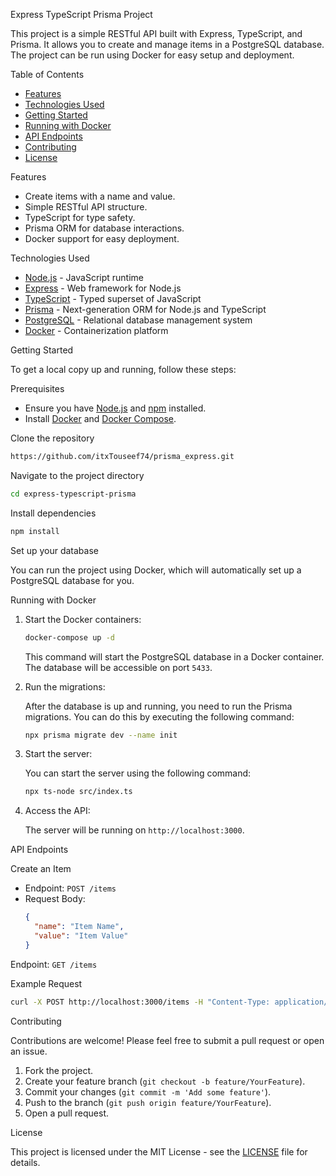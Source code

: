  Express TypeScript Prisma Project

This project is a simple RESTful API built with Express, TypeScript, and Prisma. It allows you to create and manage items in a PostgreSQL database. The project can be run using Docker for easy setup and deployment.

 Table of Contents

- [Features](features)
- [Technologies Used](technologies-used)
- [Getting Started](getting-started)
- [Running with Docker](running-with-docker)
- [API Endpoints](api-endpoints)
- [Contributing](contributing)
- [License](license)

 Features

- Create items with a name and value.
- Simple RESTful API structure.
- TypeScript for type safety.
- Prisma ORM for database interactions.
- Docker support for easy deployment.

 Technologies Used

- [Node.js](https://nodejs.org/) - JavaScript runtime
- [Express](https://expressjs.com/) - Web framework for Node.js
- [TypeScript](https://www.typescriptlang.org/) - Typed superset of JavaScript
- [Prisma](https://www.prisma.io/) - Next-generation ORM for Node.js and TypeScript
- [PostgreSQL](https://www.postgresql.org/) - Relational database management system
- [Docker](https://www.docker.com/) - Containerization platform

 Getting Started

To get a local copy up and running, follow these steps:

 Prerequisites

- Ensure you have [Node.js](https://nodejs.org/) and [npm](https://www.npmjs.com/) installed.
- Install [Docker](https://www.docker.com/get-started) and [Docker Compose](https://docs.docker.com/compose/).

 Clone the repository

```bash
https://github.com/itxTouseef74/prisma_express.git
```

 Navigate to the project directory

```bash
cd express-typescript-prisma
```

 Install dependencies

```bash
npm install
```

 Set up your database

You can run the project using Docker, which will automatically set up a PostgreSQL database for you.

 Running with Docker

1. Start the Docker containers:

   ```bash
   docker-compose up -d
   ```

   This command will start the PostgreSQL database in a Docker container. The database will be accessible on port `5433`.

2. Run the migrations:

   After the database is up and running, you need to run the Prisma migrations. You can do this by executing the following command:

   ```bash
   npx prisma migrate dev --name init
   ```

3. Start the server:

   You can start the server using the following command:

   ```bash
   npx ts-node src/index.ts
   ```

4. Access the API:

   The server will be running on `http://localhost:3000`.

 API Endpoints

 Create an Item

- Endpoint: `POST /items`
- Request Body:
  ```json
  {
    "name": "Item Name",
    "value": "Item Value"
  }
  ```
 Endpoint: `GET /items`
 
 Example Request

```bash
curl -X POST http://localhost:3000/items -H "Content-Type: application/json" -d '{"name": "Sample Item", "value": "Sample Value"}'
```

 Contributing

Contributions are welcome! Please feel free to submit a pull request or open an issue.

1. Fork the project.
2. Create your feature branch (`git checkout -b feature/YourFeature`).
3. Commit your changes (`git commit -m 'Add some feature'`).
4. Push to the branch (`git push origin feature/YourFeature`).
5. Open a pull request.

 License

This project is licensed under the MIT License - see the [LICENSE](LICENSE) file for details.
